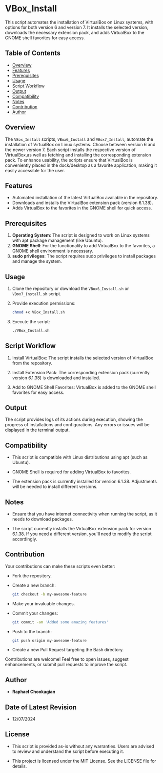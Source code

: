 # VBox_Install

This script automates the installation of VirtualBox on Linux systems, with options for both version 6 and version 7. It installs the selected version, downloads the necessary extension pack, and adds VirtualBox to the GNOME shell favorites for easy access.

## **Table of Contents**

- [Overview](#overview)
- [Features](#features)
- [Prerequisites](#prerequisites)
- [Usage](#usage)
- [Script Workflow](#script-workflow)
- [Output](#output)
- [Compatibility](#compatibility)
- [Notes](#notes)
- [Contribution](#contribution)
- [Author](#author)

## Overview

The `VBox_Install` scripts, `VBox6_Install` and `VBox7_Install`, automate the installation of VirtualBox on Linux systems. Choose between version 6 and the newer version 7. Each script installs the respective version of VirtualBox,as well as fetching and installing the corresponding extension pack. To enhance usability, the scripts ensure that VirtualBox is conveniently placed in the dock/desktop as a favorite application, making it easily accessible for the user.

## **Features**

- Automated installation of the latest VirtualBox available in the repository.
- Downloads and installs the VirtualBox extension pack (version 6.1.38).
- Adds VirtualBox to the favorites in the GNOME shell for quick access.

## **Prerequisites**

1. **Operating System**: The script is designed to work on Linux systems with apt package management (like Ubuntu).
2. **GNOME Shell**: For the functionality to add VirtualBox to the favorites, a GNOME shell environment is necessary.
3. **sudo privileges**: The script requires sudo privileges to install packages and manage the system.

## **Usage**

1. Clone the repository or download the `VBox6_Install.sh` or `VBox7_Install.sh` script.
2. Provide execution permissions:

   ```bash
   chmod +x VBox_Install.sh
   ```

3. Execute the script:

   ```bash
   ./VBox_Install.sh
   ```

## **Script Workflow**

1. Install VirtualBox: The script installs the selected version of VirtualBox from the repository.

1. Install Extension Pack: The corresponding extension pack (currently version 6.1.38) is downloaded and installed.

1. Add to GNOME Shell Favorites: VirtualBox is added to the GNOME shell favorites for easy access.

## **Output**

The script provides logs of its actions during execution, showing the progress of installations and configurations. Any errors or issues will be displayed in the terminal output.

## **Compatibility**

- This script is compatible with Linux distributions using apt (such as Ubuntu).

- GNOME Shell is required for adding VirtualBox to favorites.

- The extension pack is currently installed for version 6.1.38. Adjustments will be needed to install different versions.

## Notes

- Ensure that you have internet connectivity when running the script, as it needs to download packages.

- The script currently installs the VirtualBox extension pack for version 6.1.38. If you need a different version, you'll need to modify the script accordingly.

## **Contribution**

Your contributions can make these scripts even better:

- Fork the repository.
- Create a new branch:

  ```bash
  git checkout -b my-awesome-feature
  ```

- Make your invaluable changes.
- Commit your changes:

  ```bash
  git commit -am 'Added some amazing features'
  ```

- Push to the branch:

  ```bash
  git push origin my-awesome-feature
  ```

- Create a new Pull Request targeting the Bash directory.

Contributions are welcome! Feel free to open issues, suggest enhancements, or submit pull requests to improve the script.

## **Author**

- **Raphael Chookagian**

## **Date of Latest Revision**

- 12/07/2024

## **License**

- This script is provided as-is without any warranties. Users are advised to review and understand the script before executing it.

- This project is licensed under the MIT License. See the LICENSE file for details.

